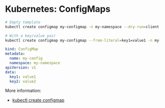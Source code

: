 # Kubernetes: ConfigMaps

```sh
# Empty template
kubectl create configmap my-configmap -n my-namespace --dry-run=client -o yaml

# With a key/value pair
kubectl create configmap my-configmap --from-literal=key1=value1 -n my-namespace --dry-run=client -o yaml
```

```yaml
kind: ConfigMap
metadata:
  name: my-config
  namespace: my-namespace
apiVersion: v1
data:
  key1: value1
  key2: value2
```

More information:

- [kubectl create configmap](https://kubernetes.io/docs/reference/kubectl/generated/kubectl_create/kubectl_create_configmap/)
